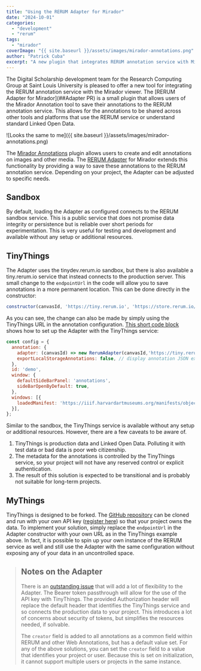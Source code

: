 ```yaml
---
title: "Using the RERUM Adapter for Mirador"
date: "2024-10-01"
categories: 
  - "development"
  - "rerum"
tags:
  - "mirador"
coverImage: "{{ site.baseurl }}/assets/images/mirador-annotations.png"
author: "Patrick Cuba"
excerpt: "A new plugin that integrates RERUM annotation service with Mirador viewer, enabling users to save and share annotations as standard Linked Open Data across multiple platforms."
---
```


The Digital Scholarship development team for the Research Computing Group at Saint Louis University is pleased 
to offer a new tool for integrating the RERUM annotation service with the Mirador viewer. The 
[RERUM Adapter for Mirador](##Adapter PR) is a small plugin that allows users of the Mirador Annotation tool 
to save their annotations to the RERUM annotation service. This allows for the annotations to be shared across 
other tools and platforms that use the RERUM service or understand standard Linked Open Data.

![Looks the same to me]({{ site.baseurl }}/assets/images/mirador-annotations.png)

The [Mirador Annotations](https://github.com/ProjectMirador/mirador-annotations) plugin allows users to create 
and edit annotations on images and other media. The [RERUM Adapter](https://github.com/ProjectMirador/mirador-annotations/blob/master/src/RerumAdapter.js) for Mirador extends this functionality by providing a way to save these annotations to 
the RERUM annotation service. Depending on your project, the Adapter can be adjusted to specific needs.

## Sandbox

By default, loading the Adapter as configured connects to the RERUM sandbox service. This is a public service 
that does not promise data integrity or persistence but is reliable over short periods for experimentation. 
This is very useful for testing and development and available without any setup or additional resources.

## TinyThings

The Adapter uses the tinydev.rerum.io sandbox, but there is also available a tiny.rerum.io service that instead 
connects to the production server. This small change to the `endpointUrl` in the code will allow you to save 
annotations in a more permanent location. This can be done directly in the constructor:
  
```javascript
constructor(canvasId, 'https://tiny.rerum.io', 'https://store.rerum.io/v1/id/agent')
```

As you can see, the change can also be made by simply using the TinyThings URL in the annotation configuration. 
[This short code block](https://github.com/ProjectMirador/mirador-annotations/blob/d6f9fca867a1e9795a6b5ffa5468e286d18ab15d/demo/src/index.js#L8-L22) shows how to set up the Adapter with the TinyThings service:

```javascript
const config = {
  annotation: {
    adapter: (canvasId) => new RerumAdapter(canvasId,'https://tiny.rerum.io', 'https://store.rerum.io/v1/id/agent'),
    exportLocalStorageAnnotations: false, // display annotation JSON export button
  },
  id: 'demo',
  window: {
    defaultSideBarPanel: 'annotations',
    sideBarOpenByDefault: true,
  },
  windows: [{
    loadedManifest: 'https://iiif.harvardartmuseums.org/manifests/object/299843',
  }],
};
```

Similar to the sandbox, the TinyThings service is available without any setup or additional resources. However, 
there are a few caveats to be aware of.

1. TinyThings is production data and Linked Open Data. Polluting it with test data or bad data is poor web citizenship.
2. The metadata for the annotations is controlled by the TinyThings service, so your project will not have any reserved control or explicit authentication.
3. The result of this solution is expected to be transitional and is probably not suitable for long-term projects.

## MyThings

TinyThings is designed to be forked. The [GitHub repository](https://github.com/CenterForDigitalHumanities/TinyNode) can be 
cloned and run with your own API key ([register here](https://store.rerum.io/)) so that your project owns the data. 
To implement your solution, simply replace the `endpointUrl` in the Adapter constructor with your own URL as in the 
TinyThings example above. In fact, it is possible to spin up your own instance of the RERUM service as well and still 
use the Adapter with the same configuration without exposing any of your data in an uncontrolled space.

> ## Notes on the Adapter
>
> There is an [outstanding issue](https://github.com/CenterForDigitalHumanities/TinyNode/issues/90) that will add a lot of 
> flexibility to the Adapter. The Bearer token passthrough will allow for the use of the API key with TinyThings. The 
> provided Authorization header will replace the default header that identifies the TinyThings service and so connects 
> the production data to your project. This introduces a lot of concerns about security of tokens, but simplifies the 
> resources needed, if solvable.
> 
> The `creator` field is added to all annotations as a common field within RERUM and other Web Annotations, but has a 
> default value set. For any of the above solutions, you can set the `creator` field to a value that identifies your 
> project or user. Because this is set on initialization, it cannot support multiple users or projects in the same 
> instance.
